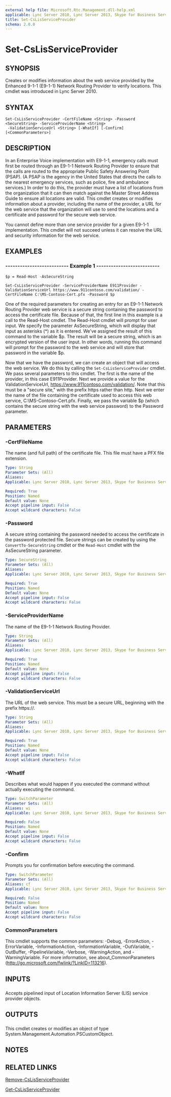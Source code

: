 ```yaml
---
external help file: Microsoft.Rtc.Management.dll-help.xml
applicable: Lync Server 2010, Lync Server 2013, Skype for Business Server 2015, Skype for Business Server 2019
title: Set-CsLisServiceProvider
schema: 2.0.0
---
```


# Set-CsLisServiceProvider

## SYNOPSIS
Creates or modifies information about the web service provided by the Enhanced 9-1-1 (E9-1-1) Network Routing Provider to verify locations.
This cmdlet was introduced in Lync Server 2010.


## SYNTAX

```
Set-CsLisServiceProvider -CertFileName <String> -Password <SecureString> -ServiceProviderName <String>
 -ValidationServiceUrl <String> [-WhatIf] [-Confirm] [<CommonParameters>]
```

## DESCRIPTION
In an Enterprise Voice implementation with E9-1-1, emergency calls must first be routed through an E9-1-1 Network Routing Provider to ensure that the calls are routed to the appropriate Public Safety Answering Point (PSAP).
(A PSAP is the agency in the United States that directs the calls to the nearest emergency services, such as police, fire and ambulance services.) In order to do this, the provider must have a list of locations from the organization that it can then match against the Master Street Address Guide to ensure all locations are valid.
This cmdlet creates or modifies information about a provider, including the name of the provider, a URL for the web service that the organization will use to send the locations and a certificate and password for the secure web service.

You cannot define more than one service provider for a given E9-1-1 implementation.
This cmdlet will not succeed unless it can resolve the URL and security information for the web service.


## EXAMPLES

### -------------------------- Example 1 --------------------------
```
$p = Read-Host -AsSecureString

Set-CsLisServiceProvider -ServiceProviderName E911Provider -ValidationServiceUrl https://www.911contoso.com/validation/ -CertFileName C:\MS-Contoso-Cert.pfx -Password $p
```

One of the required parameters for creating an entry for an E9-1-1 Network Routing Provider web service is a secure string containing the password to access the certificate file.
Because of that, the first line in this example is a call to the Read-Host cmdlet.
The Read-Host cmdlet will prompt for user input.
We specify the parameter AsSecureString, which will display that input as asterisks (*) as it is entered.
We've assigned the result of this command to the variable $p.
The result will be a secure string, which is an encrypted version of the user input.
In other words, running this command will prompt for the password to the web service and will store that password in the variable $p.

Now that we have the password, we can create an object that will access the web service.
We do this by calling the `Set-CsLisServiceProvider` cmdlet.
We pass several parameters to this cmdlet.
The first is the name of the provider, in this case E911Provider.
Next we provide a value for the ValidationServiceUrl, https://www.911contoso.com/validation/.
Note that this must be a "secure site," with the prefix https rather than http.
Next we enter the name of the file containing the certificate used to access this web service, C:\MS-Contoso-Cert.pfx.
Finally, we pass the variable $p (which contains the secure string with the web service password) to the Password parameter.


## PARAMETERS

### -CertFileName
The name (and full path) of the certificate file.
This file must have a PFX file extension.

```yaml
Type: String
Parameter Sets: (All)
Aliases: 
Applicable: Lync Server 2010, Lync Server 2013, Skype for Business Server 2015, Skype for Business Server 2019

Required: True
Position: Named
Default value: None
Accept pipeline input: False
Accept wildcard characters: False
```

### -Password
A secure string containing the password needed to access the certificate in the password protected file.
Secure strings can be created by using the `ConvertTo-SecureString` cmdlet or the `Read-Host` cmdlet with the AsSecureString parameter.

```yaml
Type: SecureString
Parameter Sets: (All)
Aliases: 
Applicable: Lync Server 2010, Lync Server 2013, Skype for Business Server 2015, Skype for Business Server 2019

Required: True
Position: Named
Default value: None
Accept pipeline input: False
Accept wildcard characters: False
```

### -ServiceProviderName
The name of the E9-1-1 Network Routing Provider.

```yaml
Type: String
Parameter Sets: (All)
Aliases: 
Applicable: Lync Server 2010, Lync Server 2013, Skype for Business Server 2015, Skype for Business Server 2019

Required: True
Position: Named
Default value: None
Accept pipeline input: False
Accept wildcard characters: False
```

### -ValidationServiceUrl
The URL of the web service.
This must be a secure URL, beginning with the prefix https://.

```yaml
Type: String
Parameter Sets: (All)
Aliases: 
Applicable: Lync Server 2010, Lync Server 2013, Skype for Business Server 2015, Skype for Business Server 2019

Required: True
Position: Named
Default value: None
Accept pipeline input: False
Accept wildcard characters: False
```

### -WhatIf
Describes what would happen if you executed the command without actually executing the command.

```yaml
Type: SwitchParameter
Parameter Sets: (All)
Aliases: wi
Applicable: Lync Server 2010, Lync Server 2013, Skype for Business Server 2015, Skype for Business Server 2019

Required: False
Position: Named
Default value: None
Accept pipeline input: False
Accept wildcard characters: False
```

### -Confirm
Prompts you for confirmation before executing the command.

```yaml
Type: SwitchParameter
Parameter Sets: (All)
Aliases: cf
Applicable: Lync Server 2010, Lync Server 2013, Skype for Business Server 2015, Skype for Business Server 2019

Required: False
Position: Named
Default value: None
Accept pipeline input: False
Accept wildcard characters: False
```

### CommonParameters
This cmdlet supports the common parameters: -Debug, -ErrorAction, -ErrorVariable, -InformationAction, -InformationVariable, -OutVariable, -OutBuffer, -PipelineVariable, -Verbose, -WarningAction, and -WarningVariable. For more information, see about_CommonParameters (http://go.microsoft.com/fwlink/?LinkID=113216).

## INPUTS

###  
Accepts pipelined input of Location Information Server (LIS) service provider objects.

## OUTPUTS

###  
This cmdlet creates or modifies an object of type System.Management.Automation.PSCustomObject.

## NOTES

## RELATED LINKS

[Remove-CsLisServiceProvider](Remove-CsLisServiceProvider.md)

[Get-CsLisServiceProvider](Get-CsLisServiceProvider.md)

